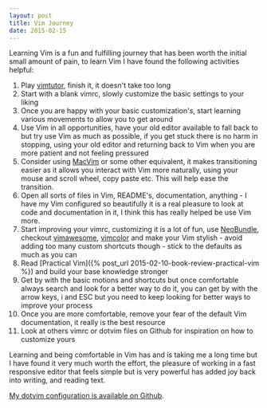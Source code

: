 ```yaml
---
layout: post
title: Vim Journey
date: 2015-02-15
---
```


Learning Vim is a fun and fulfilling journey that has been worth the initial
small amount of pain, to learn Vim I have found the following activities
helpful:

<!--more-->

1. Play [vimtutor](http://linuxcommand.org/man_pages/vimtutor1.html), finish
   it, it doesn't take too long
1. Start with a blank vimrc, slowly customize the basic settings to your liking
1. Once you are happy with your basic customization's, start learning various
   movements to allow you to get around
1. Use Vim in all opportunities, have your old editor available to fall back
   to but try use Vim as much as possible, if you get stuck there is no harm in
   stopping, using your old editor and returning back to Vim when you are more
   patient and not feeling pressured
1. Consider using [MacVim](https://github.com/b4winckler/macvim) or some
   other equivalent, it makes transitioning easier as it allows you interact
   with Vim more naturally, using your mouse and scroll wheel, copy paste
   etc. This will help ease the transition.
1. Open all sorts of files in Vim, README's, documentation, anything - I have
   my Vim configured so beautifully it is a real pleasure to look at code and
   documentation in it, I think this has really helped be use Vim more.
1. Start improving your vimrc, customizing it is a lot of fun, use
   [NeoBundle](https://github.com/Shougo/neobundle.vim), checkout
   [vimawesome](http://vimawesome.com/), [vimcolor](http://vimcolors.com/) and
   make your Vim stylish - avoid adding too many custom shortcuts though -
   stick to the defaults as much as you can
1. Read [Practical Vim]({% post_url 2015-02-10-book-review-practical-vim %})
   and build your base knowledge stronger
1. Get by with the basic motions and shortcuts but once comfortable always
   search and look for a better way to do it, you can get by with the arrow
   keys, i and ESC but you need to keep looking for better ways to improve your
   process
1. Once you are more comfortable, remove your fear of the default Vim
   documentation, it really is the best resource
1. Look at others vimrc or dotvim files on Github for inspiration on how to
   customize yours

Learning and being comfortable in Vim has and is taking me a long time but I
have found it very much worth the effort, the pleasure of working in a fast
responsive editor that feels simple but is very powerful has added joy back
into writing, and reading text.

[My dotvim configuration is available on
Github](https://github.com/henrylawson/dotvim).
